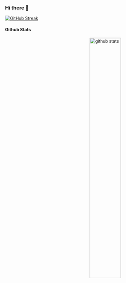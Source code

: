 ### Hi there 👋

<!--
**Sk4803/Sk4803** is a ✨ _special_ ✨ repository because its `README.md` (this file) appears on your GitHub profile.

Here are some ideas to get you started:

- 🔭 I’m currently working on ...
- 🌱 I’m currently learning ...
- 👯 I’m looking to collaborate on ...
- 🤔 I’m looking for help with ...
- 💬 Ask me about ...
- 📫 How to reach me: ...
- 😄 Pronouns: ...
- ⚡ Fun fact: ...
-->
[![GitHub Streak](https://github-readme-streak-stats.herokuapp.com/?user=Sk4803&theme=dark)](https://git.io/streak-stats)

#### Github Stats
<img src="https://github-readme-stats.vercel.app/api?username=Sk4803&show_icons=true&theme=gotham" alt="github stats" width="45%" align="right"/>


